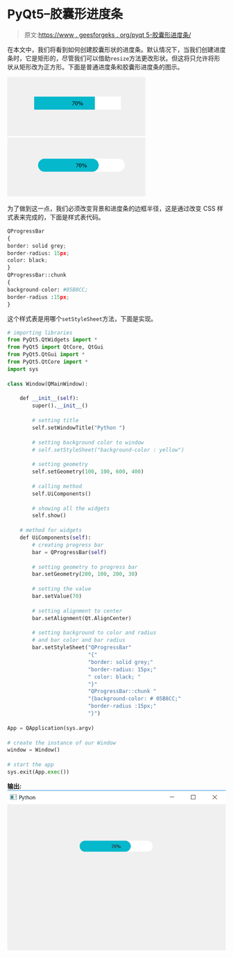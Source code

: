 # PyQt5–胶囊形进度条

> 原文:[https://www . geesforgeks . org/pyqt 5-胶囊形进度条/](https://www.geeksforgeeks.org/pyqt5-capsule-shaped-progress-bar/)

在本文中，我们将看到如何创建胶囊形状的进度条。默认情况下，当我们创建进度条时，它是矩形的，尽管我们可以借助`resize`方法更改形状。但这将只允许将形状从矩形改为正方形。下面是普通进度条和胶囊形进度条的图示。

![](img/1c66b57482850984c28e8f5d89b8d4ce.png) ![](img/30ada448a59521d008006388e5ddf3da.png)

为了做到这一点，我们必须改变背景和进度条的边框半径，这是通过改变 CSS 样式表来完成的，下面是样式表代码。

```py
QProgressBar
{
border: solid grey;
border-radius: 15px;
color: black;
}
QProgressBar::chunk 
{
background-color: #05B8CC;
border-radius :15px;
}      

```

这个样式表是用哪个`setStyleSheet`方法，下面是实现。

```py
# importing libraries
from PyQt5.QtWidgets import * 
from PyQt5 import QtCore, QtGui
from PyQt5.QtGui import * 
from PyQt5.QtCore import * 
import sys

class Window(QMainWindow):

    def __init__(self):
        super().__init__()

        # setting title
        self.setWindowTitle("Python ")

        # setting background color to window
        # self.setStyleSheet("background-color : yellow")

        # setting geometry
        self.setGeometry(100, 100, 600, 400)

        # calling method
        self.UiComponents()

        # showing all the widgets
        self.show()

    # method for widgets
    def UiComponents(self):
        # creating progress bar
        bar = QProgressBar(self)

        # setting geometry to progress bar
        bar.setGeometry(200, 100, 200, 30)

        # setting the value
        bar.setValue(70)

        # setting alignment to center
        bar.setAlignment(Qt.AlignCenter)

        # setting background to color and radius
        # and bar color and bar radius
        bar.setStyleSheet("QProgressBar"
                          "{"
                          "border: solid grey;"
                          "border-radius: 15px;"
                          " color: black; "
                          "}"
                          "QProgressBar::chunk "
                          "{background-color: # 05B8CC;"
                          "border-radius :15px;"
                          "}")

App = QApplication(sys.argv)

# create the instance of our Window
window = Window()

# start the app
sys.exit(App.exec())
```

**输出:**
![](img/c338c67e5d443f95992a24756be82e16.png)